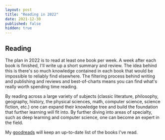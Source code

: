 ```yaml
---
layout: post
title: "Reading in 2022"
date: 2021-12-30
published: false
hidden: true
---
```


## Reading
The plan in 2022 is to read at least one book per week. A week after each book is finished, I'll write up a short summary and review. The idea behind this is there's so much knowledge contained in each book that would be impossible to reliably find elsewhere. The filtering process behind writing and publishing and reviews and best-of-charts means you can find what's really worth spending time reading.

By reading across a large variety of subjects (classic literature, philosophy, geography, history, the physical sciences, math, computer science, science fiction, etc.) one can expand their knowledge tree and build the foundation that further learning will fit into. By further diving into areas of specialty, such as deep learning and computer science, one can become an expert in the field.

My [goodreads](https://www.goodreads.com/review/list/128530218-colman-glagovich?ref=nav_mybooks) will keep an up-to-date list of the books I've read. 
